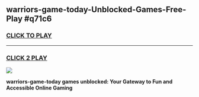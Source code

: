 
## warriors-game-today-Unblocked-Games-Free-Play #q71c6
<h3>
<a href="https://us.freeplayer.one?title=warriors-game-today&ref=9M">CLICK TO PLAY</a></h3>
<hr>

<h3>
<a href="https://us.freeplayer.one?title=warriors-game-today&ref=9M">CLICK 2 PLAY</a>
  
</h3>

<a href="https://us.freeplayer.one?title=warriors-game-today&ref=9M"><img src="https://clearcache.store/games.png"></a>


**warriors-game-today games unblocked: Your Gateway to Fun and Accessible Online Gaming**

